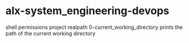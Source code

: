 # alx-system_engineering-devops
shell permissions project
realpath 0-current_working_directory prints the path of the current working directory
